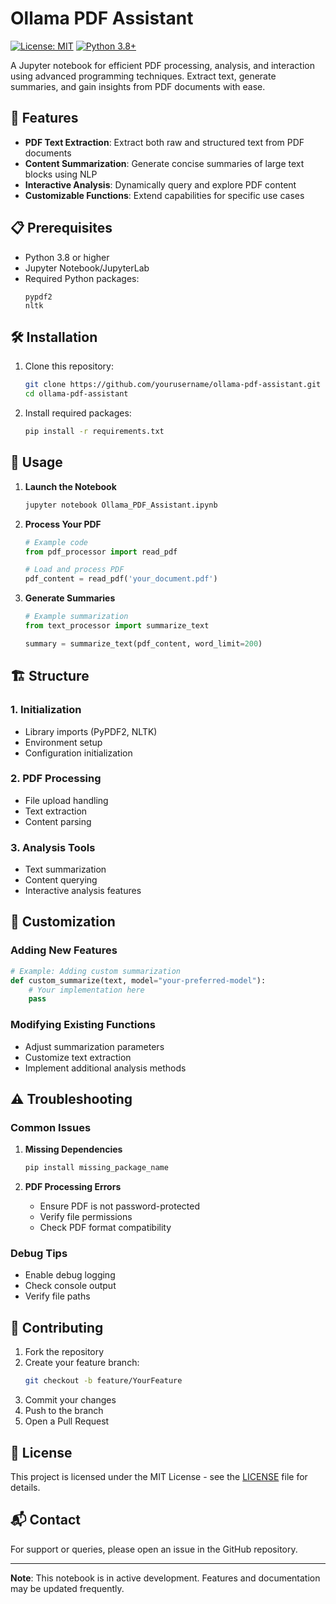 # Ollama PDF Assistant

[![License: MIT](https://img.shields.io/badge/License-MIT-yellow.svg)](https://opensource.org/licenses/MIT)
[![Python 3.8+](https://img.shields.io/badge/python-3.8+-blue.svg)](https://www.python.org/downloads/)

A Jupyter notebook for efficient PDF processing, analysis, and interaction using advanced programming techniques. Extract text, generate summaries, and gain insights from PDF documents with ease.

## 🚀 Features

- **PDF Text Extraction**: Extract both raw and structured text from PDF documents
- **Content Summarization**: Generate concise summaries of large text blocks using NLP
- **Interactive Analysis**: Dynamically query and explore PDF content
- **Customizable Functions**: Extend capabilities for specific use cases

## 📋 Prerequisites

- Python 3.8 or higher
- Jupyter Notebook/JupyterLab
- Required Python packages:
  ```
  pypdf2
  nltk
  ```

## 🛠️ Installation

1. Clone this repository:
   ```bash
   git clone https://github.com/yourusername/ollama-pdf-assistant.git
   cd ollama-pdf-assistant
   ```

2. Install required packages:
   ```bash
   pip install -r requirements.txt
   ```

## 📖 Usage

1. **Launch the Notebook**
   ```bash
   jupyter notebook Ollama_PDF_Assistant.ipynb
   ```

2. **Process Your PDF**
   ```python
   # Example code
   from pdf_processor import read_pdf
   
   # Load and process PDF
   pdf_content = read_pdf('your_document.pdf')
   ```

3. **Generate Summaries**
   ```python
   # Example summarization
   from text_processor import summarize_text
   
   summary = summarize_text(pdf_content, word_limit=200)
   ```

## 🏗️ Structure

### 1. Initialization
- Library imports (PyPDF2, NLTK)
- Environment setup
- Configuration initialization

### 2. PDF Processing
- File upload handling
- Text extraction
- Content parsing

### 3. Analysis Tools
- Text summarization
- Content querying
- Interactive analysis features

## 🔧 Customization

### Adding New Features
```python
# Example: Adding custom summarization
def custom_summarize(text, model="your-preferred-model"):
    # Your implementation here
    pass
```

### Modifying Existing Functions
- Adjust summarization parameters
- Customize text extraction
- Implement additional analysis methods

## ⚠️ Troubleshooting

### Common Issues

1. **Missing Dependencies**
   ```bash
   pip install missing_package_name
   ```

2. **PDF Processing Errors**
   - Ensure PDF is not password-protected
   - Verify file permissions
   - Check PDF format compatibility

### Debug Tips
- Enable debug logging
- Check console output
- Verify file paths

## 🤝 Contributing

1. Fork the repository
2. Create your feature branch:
   ```bash
   git checkout -b feature/YourFeature
   ```
3. Commit your changes
4. Push to the branch
5. Open a Pull Request

## 📄 License

This project is licensed under the MIT License - see the [LICENSE](LICENSE) file for details.

## 📬 Contact

For support or queries, please open an issue in the GitHub repository.

---

**Note**: This notebook is in active development. Features and documentation may be updated frequently.
